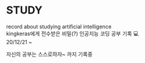 # STUDY
record about studying artificial intelligence  
kingkeras에게 전수받은 비밀(?) 인공지능 코딩 공부 기록 💻  
20/12/21 ~  
  
자신의 공부는 스스로하자~ 까지 기록중  
